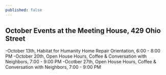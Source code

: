 ```yaml
---
published: false
---
```

## October Events at the Meeting House, 429 Ohio Street

-October 13th, Habitat for Humanity Home Repair Orientation, 6:00 - 8:00 PM
-October 20th, Open House Hours, 
	Coffee & Conversation with Neighbors, 7:00 - 9:00 PM
-Ocotber 27th, Open House Hours,
	Coffee & Conversation with Neighbors, 7:00 - 9:00 PM